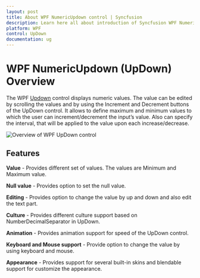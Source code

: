 ```yaml
---
layout: post
title: About WPF NumericUpdown control | Syncfusion
description: Learn here all about introduction of Syncfusion WPF NumericUpdown (UpDown) control, its elements and more details.
platform: WPF
control: UpDown
documentation: ug
---
```




# WPF NumericUpdown (UpDown) Overview

The WPF [Updown](https://help.syncfusion.com/cr/wpf/Syncfusion.Windows.Shared.UpDown.html) control displays numeric values. The value can be edited by scrolling the values and by using the Increment and Decrement buttons of the UpDown control. It allows to define maximum and minimum values to which the user can increment/decrement the input’s value. Also can specify the interval, that will be applied to the value upon each increase/decrease.

![Overview of WPF UpDown control](Overview_images/overview.png)

## Features

**Value** - Provides different set of values. The values are Minimum and Maximum value.

**Null value** - Provides option to set the null value.

**Editing** - Provides option to change the value by up and down and also edit the text part.

**Culture** - Provides different culture support based on NumberDecimalSeparator in UpDown.

**Animation** - Provides animation support for speed of the UpDown control. 

**Keyboard and Mouse support** - Provide option to change the value by using keyboard and mouse.

**Appearance** - Provides support for several built-in skins and blendable support for customize the appearance.


